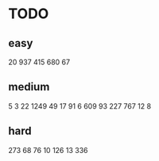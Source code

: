 # TODO
## easy
20
937
415
680
67

## medium
5
3
22
1249
49
17
91
6
609
93
227
767
12
8

## hard
273
68
76
10
126
13
336